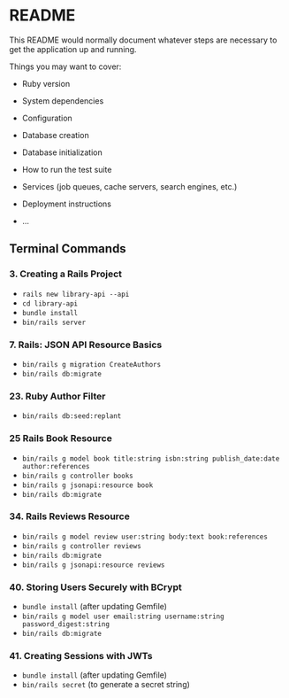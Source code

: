 # README

This README would normally document whatever steps are necessary to get the
application up and running.

Things you may want to cover:

* Ruby version

* System dependencies

* Configuration

* Database creation

* Database initialization

* How to run the test suite

* Services (job queues, cache servers, search engines, etc.)

* Deployment instructions

* ...

## Terminal Commands

### 3. Creating a Rails Project

* `rails new library-api --api`
* `cd library-api`
* `bundle install`
* `bin/rails server`

### 7. Rails: JSON API Resource Basics

* `bin/rails g migration CreateAuthors`
* `bin/rails db:migrate`

### 23. Ruby Author Filter

* `bin/rails db:seed:replant`

### 25 Rails Book Resource

* `bin/rails g model book title:string isbn:string publish_date:date author:references`
* `bin/rails g controller books`
* `bin/rails g jsonapi:resource book`
* `bin/rails db:migrate`

### 34. Rails Reviews Resource

* `bin/rails g model review user:string body:text book:references`
* `bin/rails g controller reviews`
* `bin/rails db:migrate`
* `bin/rails g jsonapi:resource reviews`

### 40. Storing Users Securely with BCrypt

* `bundle install` (after updating Gemfile)
* `bin/rails g model user email:string username:string password_digest:string`
* `bin/rails db:migrate`

### 41. Creating Sessions with JWTs

* `bundle install` (after updating Gemfile)
* `bin/rails secret` (to generate a secret string)
